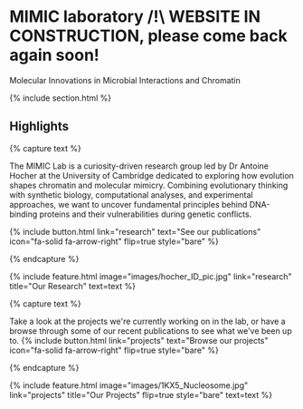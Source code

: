 ---
---

# MIMIC laboratory /!\ WEBSITE IN CONSTRUCTION, please come back again soon!

Molecular Innovations in Microbial Interactions and Chromatin

{% include section.html %}

## Highlights

{% capture text %}

The MIMIC Lab is a curiosity-driven research group led by Dr Antoine Hocher at the University of Cambridge dedicated to exploring how evolution shapes chromatin and molecular mimicry. Combining evolutionary thinking with synthetic biology, computational analyses, and experimental approaches, we want to uncover fundamental principles behind DNA-binding proteins and their vulnerabilities during genetic conflicts. 

{%
  include button.html
  link="research"
  text="See our publications"
  icon="fa-solid fa-arrow-right"
  flip=true
  style="bare"
%}

{% endcapture %}

{%
  include feature.html
  image="images/hocher_ID_pic.jpg"
  link="research"
  title="Our Research"
  text=text
%}

{% capture text %}

Take a look at the projects we're currently working on in the lab, or have a browse through some of our recent publications to see what we've been up to.
{%
  include button.html
  link="projects"
  text="Browse our projects"
  icon="fa-solid fa-arrow-right"
  flip=true
  style="bare"
%}

{% endcapture %}

{%
  include feature.html
  image="images/1KX5_Nucleosome.jpg"
  link="projects"
  title="Our Projects"
  flip=true
  style="bare"
  text=text
%}

